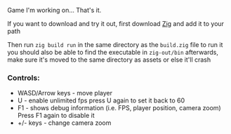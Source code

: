 Game I'm working on... That's it.

If you want to download and try it out, first download [Zig](https://ziglang.org/download/) and add it to your path

Then run `zig build run` in the same directory as the `build.zig` file to run it\
you should also be able to find the executable in `zig-out/bin` afterwards, make sure it's moved to the same directory as assets or else it'll crash

### Controls:
- WASD/Arrow keys - move player
- U - enable unlimited fps press U again to set it back to 60
- F1 - shows debug information (i.e. FPS, player position, camera zoom)\
   Press F1 again to disable it
- +/- keys - change camera zoom
